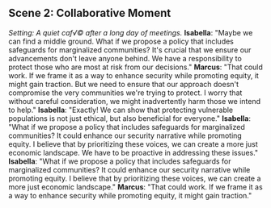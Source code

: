 ## Scene 2: Collaborative Moment
*Setting: A quiet caf√© after a long day of meetings.*
**Isabella**: "Maybe we can find a middle ground. What if we propose a policy that includes safeguards for marginalized communities? It's crucial that we ensure our advancements don't leave anyone behind. We have a responsibility to protect those who are most at risk from our decisions."
**Marcus**: "That could work. If we frame it as a way to enhance security while promoting equity, it might gain traction. But we need to ensure that our approach doesn't compromise the very communities we're trying to protect. I worry that without careful consideration, we might inadvertently harm those we intend to help."
**Isabella**: "Exactly! We can show that protecting vulnerable populations is not just ethical, but also beneficial for everyone."
**Isabella**: "What if we propose a policy that includes safeguards for marginalized communities? It could enhance our security narrative while promoting equity. I believe that by prioritizing these voices, we can create a more just economic landscape. We have to be proactive in addressing these issues."
**Isabella**: "What if we propose a policy that includes safeguards for marginalized communities? It could enhance our security narrative while promoting equity. I believe that by prioritizing these voices, we can create a more just economic landscape."
**Marcus**: "That could work. If we frame it as a way to enhance security while promoting equity, it might gain traction."